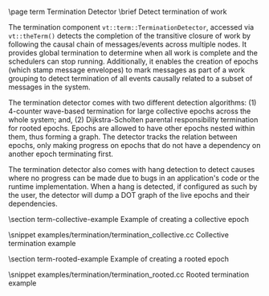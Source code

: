 \page term Termination Detector
\brief Detect termination of work

The termination component `vt::term::TerminationDetector`, accessed via
`vt::theTerm()` detects the completion of the transitive closure of work by
following the causal chain of messages/events across multiple nodes. It provides
global termination to determine when all work is complete and the schedulers can
stop running. Additionally, it enables the creation of epochs (which stamp
message envelopes) to mark messages as part of a work grouping to detect
termination of all events causally related to a subset of messages in the
system.

The termination detector comes with two different detection algorithms: (1)
4-counter wave-based termination for large collective epochs across the whole
system; and, (2) Dijkstra-Scholten parental responsibility termination for
rooted epochs. Epochs are allowed to have other epochs nested within them, thus
forming a graph. The detector tracks the relation between epochs, only making
progress on epochs that do not have a dependency on another epoch terminating
first.

The termination detector also comes with hang detection to detect causes where
no progress can be made due to bugs in an application's code or the runtime
implementation. When a hang is detected, if configured as such by the user, the
detector will dump a DOT graph of the live epochs and their dependencies.

\section term-collective-example Example of creating a collective epoch

\snippet examples/termination/termination_collective.cc Collective termination example

\section term-rooted-example Example of creating a rooted epoch

\snippet examples/termination/termination_rooted.cc Rooted termination example
